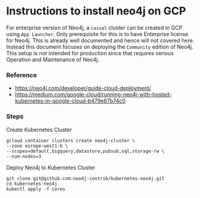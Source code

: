 # Instructions to install neo4j on GCP

For enterprise version of Neo4j, a `casual` cluster can be created in GCP using `App Launcher`.
Only prerequisite for this is to have Enterprise license for Neo4j.
This is already well documented and hence will not covered here.
Instead this document focuses on deploying the `Community` edition of Neo4j.
This setup is not intended for production since that requires serious Operation and Maintenance of Neo4j.

### Reference
 * https://neo4j.com/developer/guide-cloud-deployment/
 * https://medium.com/google-cloud/running-neo4j-with-hosted-kubernetes-in-google-cloud-b479e87b74c0

### Steps

Create Kubernetes Cluster

    gcloud container clusters create neo4j-cluster \
    --zone europe-west1-b \
    --scopes=default,bigquery,datastore,pubsub,sql,storage-rw \
    --num-nodes=3

Deploy Neo4j to Kubernetes Cluster

    git clone git@github.com:neo4j-contrib/kubernetes-neo4j.git
    cd kubernetes-neo4j
    kubectl apply -f cores
    